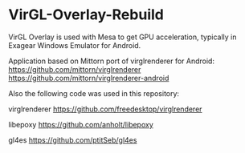 # VirGL-Overlay-Rebuild

VirGL Overlay is used with Mesa to get GPU acceleration, typically in Exagear Windows Emulator for Android.

Application based on Mittorn port of virglrenderer for Android:
https://github.com/mittorn/virglrenderer
https://github.com/mittorn/virglrenderer-android

Also the following code was used in this repository:

virglrenderer https://github.com/freedesktop/virglrenderer

libepoxy https://github.com/anholt/libepoxy

gl4es https://github.com/ptitSeb/gl4es

